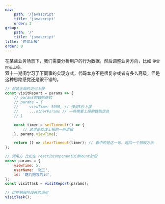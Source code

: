 ```yaml
---
nav:
    path: '/javascript'
    title: 'javascript'
    order: 2
group:
    path: '/'
    title: 'javascript'
title: '停留上报'
order: 0
---
```


在某些业务场景下，我们需要分析用户的行为数据，然后调整业务方向，比如 `停留时长上报`。<br />
双十一期间学习了下同事的实现方式，代码本身不是很复杂或者有多么高级，但是这种思路感觉还是很不错的。

```js
// 封装全局的访问上报
const visitReport = params => {
    // params的数据格式
    // params = {
    //     viewTime: 5000, // 停留5秒上报
    //     ...otherParams // 一些需要上报的数据信息
    // }

    const timer = setTimeout(() => {
        // 这里是处理上报的一些逻辑
    }, params.viewTime);

    return () => clearTimeout(timer); // 看中的是这一句，返回一个销毁方法
};

// 调用方 比如在 react的componentDidMount阶段
const params = {
    viewTime: 5,
    userName: '张三',
    id: '瞎几把写的id',
};
const visitTask = visitReport(params);

// 组件销毁阶段再次调用
visitTask();
```

